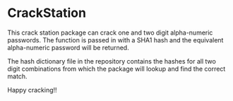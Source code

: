 # CrackStation

This crack station package can crack one and two digit alpha-numeric passwords.
The function is passed in with a SHA1 hash and the equivalent alpha-numeric password will be returned.

The hash dictionary file in the repository contains the hashes for all two digit combinations from which the package will lookup and find the correct match.

Happy cracking!!
